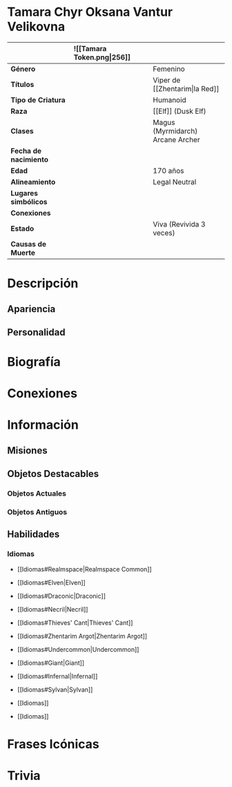 # Tamara Chyr Oksana Vantur Velikovna

|                         | ![[Tamara Token.png\|256]] |                                     |
| :---------------------- | :------------------------- | :---------------------------------- |
| **Género**              |                            | Femenino                            |
| **Títulos**             |                            | Viper de [[Zhentarim\|la Red]]      |
| **Tipo de Criatura**    |                            | Humanoid                            |
| **Raza**                |                            | [[Elf]] (Dusk Elf)                  |
| **Clases**              |                            | Magus (Myrmidarch)<br>Arcane Archer |
| **Fecha de nacimiento** |                            |                                     |
| **Edad**                |                            | 170 años                            |
| **Alineamiento**        |                            | Legal Neutral                       |
| **Lugares simbólicos**  |                            |                                     |
| **Conexiones**          |                            |                                     |
| **Estado**              |                            | Viva (Revivida 3 veces)             |
| **Causas de Muerte**    |                            |                                     |

# Descripción

## Apariencia

## Personalidad

# Biografía

# Conexiones

# Información

## Misiones

## Objetos Destacables

### Objetos Actuales

### Objetos Antiguos

## Habilidades

### Idiomas

- [[Idiomas#Realmspace|Realmspace Common]]
- [[Idiomas#Elven|Elven]]

- [[Idiomas#Draconic|Draconic]]
- [[Idiomas#Necril|Necril]]
- [[Idiomas#Thieves' Cant|Thieves' Cant]]
- [[Idiomas#Zhentarim Argot|Zhentarim Argot]]
- [[Idiomas#Undercommon|Undercommon]]

- [[Idiomas#Giant|Giant]]
- [[Idiomas#Infernal|Infernal]]
- [[Idiomas#Sylvan|Sylvan]]
- [[Idiomas]]
- [[Idiomas]]

# Frases Icónicas

# Trivia
